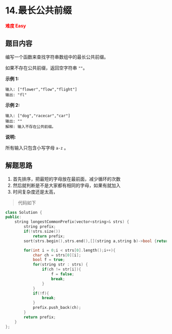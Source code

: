 # 14.最长公共前缀

**<font color=red>难度 Easy </font>**

## 题目内容

编写一个函数来查找字符串数组中的最长公共前缀。

如果不存在公共前缀，返回空字符串 `""`。

**示例 1:**

```
输入: ["flower","flow","flight"]
输出: "fl"
```

**示例 2:**

```
输入: ["dog","racecar","car"]
输出: ""
解释: 输入不存在公共前缀。
```

**说明:**

所有输入只包含小写字母 `a-z` 。

## 解题思路

1. 首先排序，把最短的字母放在最前面，减少循环的次数
2. 然后就判断是不是大家都有相同的字母，如果有就加入
3. 时间复杂度还是太高，

> 代码如下

```c++
class Solution {
public:
    string longestCommonPrefix(vector<string>& strs) {
        string prefix;
        if(!strs.size())
            return prefix;
        sort(strs.begin(),strs.end(),[](string a,string b)->bool {return a.length() < b.length();});

        for(int i = 0;i < strs[0].length();i++){
            char ch = strs[0][i];
            bool f = true;
            for(string str : strs) {
                if(ch != str[i]){
                    f = false;
                    break;
                }
            }
            if(!f){
                break;
            }
            prefix.push_back(ch);
        }
        return prefix;
    }
};
```

